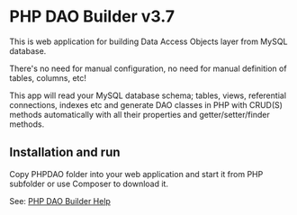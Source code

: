 PHP DAO Builder v3.7
====================

This is web application for building Data Access Objects layer from MySQL database.

There's no need for manual configuration, no need for manual definition of tables, columns, etc!

This app will read your MySQL database schema; tables, views, referential connections, indexes etc
and generate DAO classes in PHP with CRUD(S) methods automatically with all
their properties and getter/setter/finder methods.

Installation and run
--------------------

Copy PHPDAO folder into your web application and start it from PHP subfolder or use Composer to download it.

See: <a href="http://phpdao.ir.com.hr">PHP DAO Builder Help</a>


